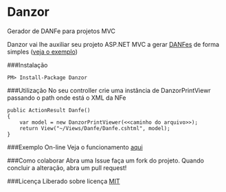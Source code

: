 Danzor
======
Gerador de DANFe para projetos MVC

Danzor vai lhe auxiliar seu projeto ASP.NET MVC a gerar [DANFes](http://www.nfe.fazenda.gov.br/portal/perguntasFrequentes.aspx?tipoConteudo=Zn7vuWPGHL8=) de forma simples ([veja o exemplo](http://danzor.azurewebsites.net/))

###Instalação
```
PM> Install-Package Danzor
```

###Utilização
No seu controller crie uma instância de DanzorPrintViewr passando o path onde está o XML da NFe

```
public ActionResult Danfe()
{
    var model = new DanzorPrintViewer(<<caminho do arquivo>>);
    return View("~/Views/Danfe/Danfe.cshtml", model);
}
```


###Exemplo On-line
Veja o funcionamento [aqui](http://danzor.azurewebsites.net/)

###Como colaborar
Abra uma Issue faça um fork do projeto. Quando concluir a alteração, abra um pull request!

###Licença
Liberado sobre licença [MIT](http://opensource.org/licenses/MIT)
